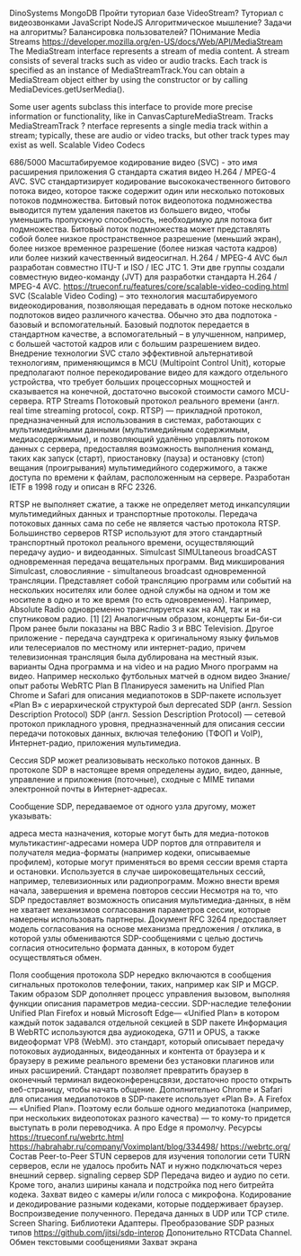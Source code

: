 DinoSystems
	MongoDB
		Пройти туториал базе
	VideoStream?
		Туториал с видеозвонками
	JavaScript
	NodeJS
	Алгоритмическое мышление?
		Задачи на алгоритмы?
		Балансировка пользователей?
	ПОнимание
		Media Streams
			https://developer.mozilla.org/en-US/docs/Web/API/MediaStream
			The MediaStream interface represents a stream of media content. A stream consists of several tracks such as video or audio tracks. Each track is specified as an instance of MediaStreamTrack.You can obtain a MediaStream object either by using the constructor or by calling MediaDevices.getUserMedia().

Some user agents subclass this interface to provide more precise information or functionality, like in CanvasCaptureMediaStream.
		Tracks
			MediaStreamTrack ? nterface represents a single media track within a stream; typically, these are audio or video tracks, but other track types may exist as well.
		Scalable Video Codecs
			
686/5000
Масштабируемое кодирование видео (SVC) - это имя расширения приложения G стандарта сжатия видео H.264 / MPEG-4 AVC. SVC стандартизирует кодирование высококачественного битового потока видео, которое также содержит один или несколько потоковых потоков подмножества. Битовый поток видеопотока подмножества выводится путем удаления пакетов из большего видео, чтобы уменьшить пропускную способность, необходимую для потока бит подмножества. Битовый поток подмножества может представлять собой более низкое пространственное разрешение (меньший экран), более низкое временное разрешение (более низкая частота кадров) или более низкий качественный видеосигнал. H.264 / MPEG-4 AVC был разработан совместно ITU-T и ISO / IEC JTC 1. Эти две группы создали совместную видео-команду (JVT) для разработки стандарта H.264 / MPEG-4 AVC.
			https://trueconf.ru/features/core/scalable-video-coding.html
				SVC (Scalable Video Coding) – это технология масштабируемого видеокодирования, позволяющая передавать в одном потоке несколько подпотоков видео различного качества. Обычно это два подпотока - базовый и вспомогательный. Базовый подпоток передается в стандартном качестве, а вспомогательный – в улучшенном, например, с большей частотой кадров или с большим разрешением видео.
			Внедрение технологии SVC стало эффективной альтернативой технологиям, применяющимся в MCU (Multipoint Control Unit), которые предполагают полное перекодирование видео для каждого отдельного устройства, что требует больших процессорных мощностей и сказывается на конечной, достаточно высокой стоимости самого MCU-сервера.
		RTP Streams
			Потоковый протокол реального времени (англ. real time streaming protocol, сокр. RTSP) — прикладной протокол, предназначенный для использования в системах, работающих с мультимедийными данными (мультимедийным содержимым, медиасодержимым), и позволяющий удалённо управлять потоком данных с сервера, предоставляя возможность выполнения команд, таких как запуск (старт), приостановку (пауза) и остановку (стоп) вещания (проигрывания) мультимедийного содержимого, а также доступа по времени к файлам, расположенным на сервере. Разработан IETF в 1998 году и описан в RFC 2326.

RTSP не выполняет сжатие, а также не определяет метод инкапсуляции мультимедийных данных и транспортные протоколы. Передача потоковых данных сама по себе не является частью протокола RTSP. Большинство серверов RTSP используют для этого стандартный транспортный протокол реального времени, осуществляющий передачу аудио- и видеоданных.
		Simulcast
			SIMULtaneous broadCAST
			одновременная передача вещательных программ. Вид микширования
			Simulcast, словослияние - simultaneous broadcast одновременной трансляции. Представляет собой трансляцию программ или событий на нескольких носителях или более одной службы на одном и том же носителе в одно и то же время (то есть одновременно). Например, Absolute Radio одновременно транслируется как на AM, так и на спутниковом радио. [1] [2] Аналогичным образом, концерты Би-би-си Пром ранее были показаны на BBC Radio 3 и BBC Television. Другое приложение - передача саундтрека к оригинальному языку фильмов или телесериалов по местному или интернет-радио, причем телевизионная трансляция была дублирована на местный язык.
			варианты
				Одна программа и на video и на радио
				Много программ на видео. Например несколько футбольных матчей в одном видео
	Знание/опыт работы WebRTC 
		Plan B
			Планируеся заменить на Unified Plan
			Chrome и Safari для описания медиапотоков в SDP-пакете использует «Plan B»
			с иерархической структурой был deprecated
		SDP (англ. Session Description Protocol) 
			SDP (англ. Session Description Protocol) — сетевой протокол прикладного уровня, предназначенный для описания сессии передачи потоковых данных, включая телефонию (ТФОП и VoIP), Интернет-радио, приложения мультимедиа.

Сессия SDP может реализовывать несколько потоков данных. В протоколе SDP в настоящее время определены аудио, видео, данные, управление и приложения (поточные), сходные с MIME типами электронной почты в Интернет-адресах.

Сообщение SDP, передаваемое от одного узла другому, может указывать:

адреса места назначения, которые могут быть для медиа-потоков мультикастинг-адресами
номера UDP портов для отправителя и получателя
медиа-форматы (например кодеки, описываемые профилем), которые могут применяться во время сессии
время старта и остановки. Используется в случае широковещательных сессий, например, телевизионных или радиопрограмм. Можно внести время начала, завершения и времена повторов сессии
Несмотря на то, что SDP предоставляет возможность описания мультимедиа-данных, в нём не хватает механизмов согласования параметров сессии, которые намерены использовать партнеры. Документ RFC 3264 предоставляет модель согласования на основе механизма предложения / отклика, в которой узлы обмениваются SDP-сообщениями с целью достичь согласия относительно формата данных, в котором будет осуществляться обмен.

Поля сообщения протокола SDP нередко включаются в сообщения сигнальных протоколов телефонии, таких, например как SIP и MGCP. Таким образом SDP дополняет процесс управления вызовом, выполняя функции описания параметров медиа-сессии.
			SDP-наследие телефонии
		Unified Plan
			Firefox и новый Microsoft Edge— «Unified Plan»
			в котором каждый поток задавался отдельной секцией в SDP пакете
		Информация
			В WebRTC используются два аудиокодека, G711 и OPUS, а также видеоформат VP8 (WebM).
			 это стандарт, который описывает передачу потоковых аудиоданных, видеоданных и контента от браузера и к браузеру в режиме реального времени без установки плагинов или иных расширений. Стандарт позволяет превратить браузер в оконечный терминал видеоконференцсвязи, достаточно просто открыть веб-страницу, чтобы начать общение.
		Дополнительно
			Chrome и Safari для описания медиапотоков в SDP-пакете использует «Plan B». А Firefox — «Unified Plan». Поэтому если больше одного медиапотока (например, при нескольких видеопотоках разного качества) — то кому-то придется выступать в роли переводчика. А про Edge я промолчу.
		Ресурсы
			https://trueconf.ru/webrtc.html
			https://habrahabr.ru/company/Voximplant/blog/334498/
			https://webrtc.org/
		Состав
			Peer-to-Peer
				STUN серверов для изучения топологии сети 
				TURN серверов, если не удалось пробить NAT и нужно подключаться через внешний сервер.
				 signaling сервер
					SDP
			Передача видео и аудио по сети. Кроме того, анализ ширины канала и подстройка под него битрейта кодека.
			Захват видео с камеры и/или голоса с микрофона.
			Кодирование и декодирование разными кодеками, которые поддерживает браузер.
			Воспроизведение полученного.
			Передача данных в UDP или TCP стиле.
			Screen Sharing.
		Библиотеки
			Адаптеры. Преобразование SDP разных типов
				https://github.com/jitsi/sdp-interop
	Допонительно
		RTCData Channel.
			Обмен текстовыми сообщениями
		Захват экрана